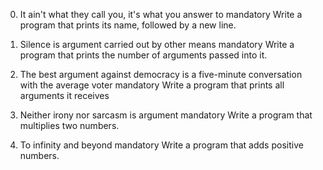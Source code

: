 0. It ain't what they call you, it's what you answer to
mandatory
Write a program that prints its name, followed by a new line.


1. Silence is argument carried out by other means
mandatory
Write a program that prints the number of arguments passed into it.

2. The best argument against democracy is a five-minute conversation with the average voter
mandatory
Write a program that prints all arguments it receives


3. Neither irony nor sarcasm is argument
mandatory
Write a program that multiplies two numbers.


4. To infinity and beyond
mandatory
Write a program that adds positive numbers.
